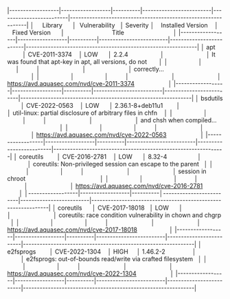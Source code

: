 
|------------------|------------------|----------|-------------------------|-------------------------|--------------------------------------------------------------|
│     Library      │  Vulnerability   │ Severity │    Installed Version    │      Fixed Version      │                            Title                             │
|------------------|------------------|----------|-------------------------|-------------------------|--------------------------------------------------------------|
│ apt              │ CVE-2011-3374    │ LOW      │ 2.2.4                   │                         │ It was found that apt-key in apt, all versions, do not       │
│                  │                  │          │                         │                         │ correctly...                                                 │
│                  │                  │          │                         │                         │ https://avd.aquasec.com/nvd/cve-2011-3374                    │
|------------------|------------------|----------|-------------------------|-------------------------|--------------------------------------------------------------|
│ bsdutils         │ CVE-2022-0563    │ LOW      │ 2.36.1-8+deb11u1        │                         │ util-linux: partial disclosure of arbitrary files in chfn    │
│                  │                  │          │                         │                         │ and chsh when compiled...                                    │
│                  │                  │          │                         │                         │ https://avd.aquasec.com/nvd/cve-2022-0563                    │
|------------------|------------------|----------|-------------------------|-------------------------|--------------------------------------------------------------|
│ coreutils        │ CVE-2016-2781    │ LOW      │ 8.32-4                  │                         │ coreutils: Non-privileged session can escape to the parent   │
│                  │                  │          │                         │                         │ session in chroot                                            │
│                  │                  │          │                         │                         │ https://avd.aquasec.com/nvd/cve-2016-2781                    │
│------------------|------------------|----------│-------------------------|-------------------------|--------------------------------------------------------------|
│  coreutils       │ CVE-2017-18018   │ LOW      │                         │                         │ coreutils: race condition vulnerability in chown and chgrp   │
│                  │                  │          │                         │                         │ https://avd.aquasec.com/nvd/cve-2017-18018                   │
|------------------|------------------|----------|-------------------------|-------------------------|--------------------------------------------------------------|
│ e2fsprogs        │ CVE-2022-1304    │ HIGH     │ 1.46.2-2                │                         │ e2fsprogs: out-of-bounds read/write via crafted filesystem   │
│                  │                  │          │                         │                         │ https://avd.aquasec.com/nvd/cve-2022-1304                    │
|------------------|------------------|----------|-------------------------|-------------------------|--------------------------------------------------------------|

  